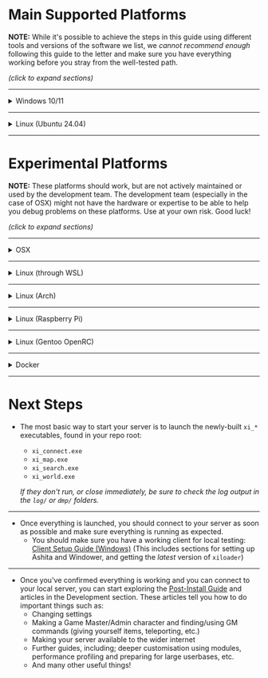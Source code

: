 # Main Supported Platforms

**NOTE:** While it's possible to achieve the steps in this guide using different tools and versions of the software we list, we _cannot recommend enough_ following this guide to the letter and make sure you have everything working before you stray from the well-tested path.

_(click to expand sections)_

-----

<details>
  <summary>Windows 10/11</summary>

## To Install

* Install [Git for Windows](https://gitforwindows.org/).
  * The latest version is fine, accept defaults, change default text editor if desired.
* Install [Visual Studio](https://visualstudio.microsoft.com/vs/community/).
  * `2019` or `2022` are fine.
  * **YOU MUST** check the checkbox for `Desktop development with C++` workload (under Desktop & Mobile) or you won't be able to build anything.
* Install [MariaDB Server](https://mariadb.org/download/?t=mariadb&p=mariadb&r=10.6.12&os=windows&cpu=x86_64&pkg=msi&m=xtom_ams).
  * Use the latest in the `10.6.x` family of releases, default settings are mostly OK - aside from:
    * **Set a root password**.
    * **Use UTF8 as character set**.
    * **IT IS INCREDIBLY IMPORTANT** that you check the `Use UTF8 as server's character set` checkbox on the `Default instance properties` page during installation. If you don't do this you may face very hard to diagnose crashes.
* Install [Python 3.12](https://www.python.org/downloads/).
  * We're a bit behind for how we use Python, so [version 3.12](https://www.python.org/downloads/release/python-3127/) is required, other versions break with our usage!
  * During installation YOU MUST check the `add python.exe to PATH` checkbox.
* Open a PowerShell window and navigate to your chosen install directory.
* To download the latest code, install Python requirements, and copy the configuration files:

```ps
git clone --recursive https://github.com/LandSandBoat/server.git
py -3 -m pip install -r server/tools/requirements.txt
cp server/settings/default/* server/settings
```

* Edit the file `network.lua` inside `server\settings\` and change "root" to the password set during MariaDB setup
  * Make sure to leave the quotation marks surrounding the password!
* Edit the file `main.lua` inside `server\settings\` with your desired settings for your server.
  * Make sure to leave the quotation marks surrounding that has them around it!
* Back in your PowerShell window, navigate to `server\tools\` and build the database:

```ps
py -3 dbtool.py
```

* Follow the on-screen instructions:

```txt
Please enter the path to your MySQL bin directory or press enter to check PATH.
e.g. C:\Program Files\MariaDB 10.6\bin\
```

```txt
Database xidb does not exist.
Would you like to create new database: xidb? [y/N]
```

* You will eventually get to the main `dbtool` menu.

```txt
o------------------------------------------o
|  LandSandBoat Database Management Tool   |
|            Connected to xidb             |
|                  #e222b                  |
o------------------------------------------o
| 1. Update DB                             |
| 2. Check migrations                      |
| 3. Backup                                |
| 4. Restore/Import                        |
| r. Reset DB                              |
| t. Maintenance Tasks                     |
| s. Settings                              |
| q. Quit                                  |
o------------------------------------------o
```

* You can exit out of `dbtool` now with `q`.
* Open the `server` root folder in `Visual Studio 2019/2022`.
  * `Open a local folder` on the splash screen.
* The build will start configuring itself for your system.
  * This stage is done when the `CMake` window at the bottom of the window says `1> CMake generation finished.`.
* Ensure the dropdown near the top of the window says `x64-Debug`.
* In the top toolbar, select `Build > Build All`.
  * This may take a little while!
* You should eventually see `Build All succeeded.`.
  * Congratulations, you've built the server! You can now go onto [Next Steps](#next-steps).

## To Update

* **Take down all of your server processes!**
* Open a PowerShell window and navigate to your `server` directory.
* Stash any changes you've made and pull the latest code from upstream:

```ps
git stash
git pull
git submodule update --init --recursive --progress
git stash pop
```

⚠️ Pay attention! If you stashed any changes, there is a chance you will see the following:

>CONFLICT (content): Merge conflict in _**some file**_

⚠️ If this happens, you need to manually edit the conflicting files before continuing.

* Navigate to `server\tools\` and update the database:

```ps
py -3 dbtool.py update
```

* Open the `server` root folder in VS2019/2022.
  * CMake _may_ reconfigure, wait for it to complete like before.
* In the top toolbar, select `Build > Build All`.
  * This may take a little while if you have a weaker machine.
* You should eventually see `Build All succeeded.`.

</details>

-----

<details>
  <summary>Linux (Ubuntu 24.04)</summary>

## To Install

```txt
NOTE: We try to keep up to date with whatever the latest LTS release of Ubuntu is (Ubuntu 24.04). We run all of our CI builds on this release. We can't guarantee that older LTS versions will work. When in doubt: update!
```

* Run these steps to use Mariadb's community provided ("CS" instructions) .deb packages through apt:
  * https://mariadb.com/docs/server/connect/programming-languages/c/install/#CS_Package_Repository
* Use your package manager to install the following packages or their equivalents:

```sh
sudo apt update
sudo apt install git python3 python3-pip g++-10 cmake make libluajit-5.1-dev libzmq3-dev libssl-dev zlib1g-dev mariadb-server libmariadb-dev binutils-dev
```

* Download the latest code, install Python requirements, and copy the configuration files:

```sh
git clone --recursive https://github.com/LandSandBoat/server.git
pip3 install -r server/tools/requirements.txt
cp server/settings/default/* server/settings
```

* Run the following script to improve database security:

```sh
sudo mysql_secure_installation
```

* Type the following to create a database user with the login <ins>_**xi**_</ins> and password <ins>_**password**_</ins>, and an empty database called <ins>_**xidb**_</ins>. NOTE: You _SHOULD_ change **ALL THREE OF THESE** to improve security:

```sh
sudo mysql -u root -p -e "CREATE USER 'xi'@'localhost' IDENTIFIED BY 'password';CREATE DATABASE xidb CHARACTER SET utf8mb4 COLLATE utf8mb4_general_ci;USE xidb;GRANT ALL PRIVILEGES ON xidb.* TO 'xi'@'localhost';"
```

* Edit the file `network.lua` inside `server/settings/` and change the `SQL_LOGIN`, `SQL_PASSWORD`, and `SQL_DATABASE` to the login, password, and database you used in the above command (default xi, password, xidb).
  * Make sure to include the quotation marks!
* Edit the file `main.lua` inside `server/settings` with your desired settings for your server.
  * Make sure to leave the quotation marks surrounding that has them around it!
* In the `server` directory, prepare and build the executables:

```sh
mkdir build
cd build
cmake ..
make -j $(nproc)
```

* Wait for the build to complete, then move to `server/tools/` and build the database:

```sh
cd ../tools
python3 dbtool.py
```

* Select 'Reset DB' and follow the instructions to "reset" the database.

* Congratulations, you've built and set up the server! You can now go onto [Next Steps](#next-steps).

## To Update

* **Take down all of your server processes!**
* Open the `server` directory in a terminal.
* Stash any changes you've made and pull the latest code from upstream:

```sh
git stash
git pull
git submodule update --init --recursive --progress
git stash pop
```

⚠️ Pay attention! If you stashed any changes, there is a chance you will see the following:

>CONFLICT (content): Merge conflict in _**some file**_

⚠️ If this happens, you need to manually edit the conflicting files before continuing.

* Prepare and build the executables:

```sh
cd build
cmake ..
make -j $(nproc)
```

* Wait for the build to complete, then move to `server/tools/` and update the database:

```sh
cd ../tools
python3 dbtool.py update
```

</details>

-----

# Experimental Platforms

**NOTE:** These platforms should work, but are not actively maintained or used by the development team. The development team (especially in the case of OSX) might not have the hardware or expertise to be able to help you debug problems on these platforms. Use at your own risk. Good luck!

_(click to expand sections)_

-----

<details>
  <summary>OSX</summary>

## To Install

* Get dependencies from brew:

```sh
brew install git pkg-config autoconf make cmake gcc openssl mariadb zeromq zmqpp
```

* The version of LuaJIT that you can get through brew is old. You can build and install LuaJIT for your system with:

```
git clone https://github.com/LuaJIT/LuaJIT.git
cd LuaJIT
sudo make install MACOSX_DEPLOYMENT_TARGET=$(sw_vers -productVersion) -j $(sysctl -n hw.physicalcpu)
sudo ln -sf luajit-2.1.0-beta3 /usr/local/bin/luajit
```

* Download and build the server binaries:

```
git clone --recursive https://github.com/LandSandBoat/server.git
mkdir build
cd build
cmake ..
make -j $(sysctl -n hw.physicalcpu)
```

From here, the instructions are the same as the Linux builds. Good luck!

NOTE: You may have problems with missing symbols from LuaJIT. This happens if the build system picks up LuaJIT's headers instead of our internal (and expected) ones. We discovered this in [this discussion](https://github.com/LandSandBoat/server/discussions/1015).

In your CMake configuration, you should see this:
```
-- LuaJIT_FOUND: TRUE
-- LuaJIT_LIBRARY: /usr/local/lib/libluajit-5.1.dylib
-- LuaJIT_INCLUDE_DIR: /Users/runner/work/server/server/ext/lua/include
```

If the `LuaJIT_INCLUDE_DIR` is pointing somewhere other than `<SERVER_ROOT>/server/server/ext/lua/include`, you can change it during CMake configuration by using:
```
cmake .. -DLuaJIT_INCLUDE_DIR=<SERVER_ROOT>/server/ext/lua/include
```

</details>

-----

<details>
  <summary>Linux (through WSL)</summary>

All of the instructions for Linux should be valid for WSL. There are additional points covered in the [Working with WSL](Working-with-WSL) article.

</details>

-----

<details>
  <summary>Linux (Arch)</summary>

Some users have had success building and running on Arch. We can't and won't support Arch as main platform. Good luck!

```sh
echo "Y" | pacman -Syu
echo "Y" | pacman -S sudo
sudo echo "Y" | pacman -S git python3 python-pip gcc cmake make luajit zeromq openssl zlib mariadb binutils
sudo mysql_install_db --user=mysql --basedir=/usr --datadir=/var/lib/mysql
sudo systemctl enable mariadb
sudo systemctl start mariadb
# CMake build as normal
```

</details>

-----

<details>
  <summary>Linux (Raspberry Pi)</summary>

Build instructions should be the same or similar as a regular Linux build. The build process may take a long time, but running the game doesn't take much computing power.

#### Power

Raspberry Pis require at least a 2.5amp power supply to run at full power. If you are getting a little yellow lightning bolt in the top right of your display you have hit the limit of your current power supply. If this happens you may not be able to take full advantage of your CPU's power and may lose connectivity to Bluetooth or USB devices.

Should you hit either of these 2 limitations it will take considerably longer for the build process to finish, if it finishes at all!

#### LuaJIT

Depending on your distro, the LuaJIT that comes through the package manager may not have required fixes for ARM platforms included with it. It's recommended you follow the steps in the OSX build guide to build and use the latest LuaJIT.

#### RAM

Each server process startup can be quite resource intensive for both CPU and RAM. Older Raspberry Pis don't have much RAM, so you may need to start up each of the server processes one-by-one to ensure that they start and run correctly.

</details>

-----

<details>
  <summary>Linux (Gentoo OpenRC)</summary>
  
Ensure your system is up to date:
```sh
sudo emerge --sync && emerge -avuDU @world
```
Emerge the following packages and their dependencies: 
```sh
sudo emerge -a dev-db/mariadb dev-lang/luajit dev-vcs/git net-libs/zeromq
```
Clone the repo in your folder of choice, then copy the settings files:
```sh
cd ~/ && mkdir git && cd ~/git 
git clone --recursive https://github.com/LandSandBoat/server.git
cp server/settings/default/* server/settings
```
MariaDB will need to be configured and the database initialized before the service can be started. If you have issues, or are using Systemd instead of OpenRC, refer to the [Gentoo Wiki](https://wiki.gentoo.org/wiki/MariaDB).
```sh
sudo emerge --config dev-db/mariadb
sudo rc-update add mysql default
sudo rc-service mysql start
```
In order to use dbtool for managing your database, additional packages are required, one of which is not in the main Gentoo repository. This is a problem on Gentoo as installing with pip instead of portage can break your system. Thankfully, with an overlay we can get what we need (ensure you have already installed and configured [eselect-repository](https://wiki.gentoo.org/wiki/Eselect/Repository)):
```sh
sudo eselect repository add claytabase git https://github.com/claybie/claytabase.git
sudo emaint sync -r claytabase
```
Now we can emerge all the necessary packages for dbtool:
```sh
sudo emerge -a dev-python/black dev-python/colorama dev-python/GitPython dev-python/mariadb dev-python/pylint dev-python/pyyaml dev-python/pyzmq dev-python/regex
```
Additionally, you will also need to emerge the below packages if you wish to use [pydarkstar](https://github.com/AdamGagorik/pydarkstar) as an automated auction house:
```sh
sudo emerge -a dev-python/beautifulsoup4 dev-python/sqlalchemy
```
The process for securing the MariaDB installation, creating the SQL database, building the project with make, populating the database using dbtool and performing future updates is the same as on Ubuntu. It can be referenced above from the *Linux (Debian/Ubuntu 22.04)* section.
</details>

-----

<details>
  <summary>Docker</summary>

The core team of LSB does not use Docker in their workflows, and as such can't properly maintain a Docker setup as a first-class citizen. There is an unofficial Docker guide [here](Docker).

</details>

-----

# Next Steps

* The most basic way to start your server is to launch the newly-built `xi_*` executables, found in your repo root:
  * `xi_connect.exe`
  * `xi_map.exe`
  * `xi_search.exe`
  * `xi_world.exe`

  _If they don't run, or close immediately, be sure to check the log output in the `log/` or `dmp/` folders._

-----

* Once everything is launched, you should connect to your server as soon as possible and make sure everything is running as expected.
  * You should make sure you have a working client for local testing: [Client Setup Guide (Windows)](Client-Setup-Windows) (This includes sections for setting up Ashita and Windower, and getting the _latest_ version of `xiloader`)

-----

* Once you've confirmed everything is working and you can connect to your local server, you can start exploring the [Post-Install Guide](Post-Install-Guide) and articles in the Development section. These articles tell you how to do important things such as:
  * Changing settings
  * Making a Game Master/Admin character and finding/using GM commands (giving yourself items, teleporting, etc.)
  * Making your server available to the wider internet
  * Further guides, including; deeper customisation using modules, performance profiling and preparing for large userbases, etc.
  * And many other useful things!
